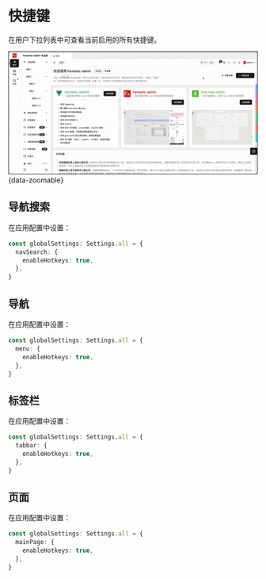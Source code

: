 # 快捷键

在用户下拉列表中可查看当前启用的所有快捷键。

![](/hotkeys.gif){data-zoomable}

## 导航搜索

在应用配置中设置：

```ts {2-4}
const globalSettings: Settings.all = {
  navSearch: {
    enableHotkeys: true,
  },
}
```

## 导航

在应用配置中设置：

```ts {2-4}
const globalSettings: Settings.all = {
  menu: {
    enableHotkeys: true,
  },
}
```

## 标签栏 <Badge type="pro" text="专业版" />

在应用配置中设置：

```ts {2-4}
const globalSettings: Settings.all = {
  tabbar: {
    enableHotkeys: true,
  },
}
```

## 页面 <Badge type="pro" text="专业版" />

在应用配置中设置：

```ts {2-4}
const globalSettings: Settings.all = {
  mainPage: {
    enableHotkeys: true,
  },
}
```

